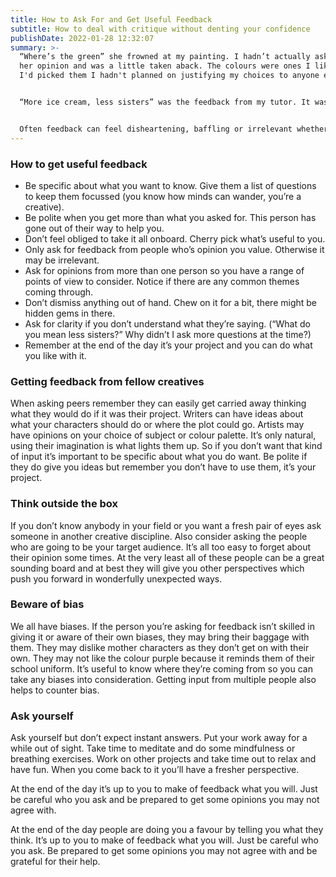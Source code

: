 ```yaml
---
title: How to Ask For and Get Useful Feedback
subtitle: How to deal with critique without denting your confidence
publishDate: 2022-01-28 12:32:07
summary: >-
  “Where’s the green” she frowned at my painting. I hadn’t actually asked for
  her opinion and was a little taken aback. The colours were ones I liked. When
  I'd picked them I hadn't planned on justifying my choices to anyone else.


  “More ice cream, less sisters” was the feedback from my tutor. It was a two hander play about sisters so I didn’t get it. Wouldn’t less sisters mean more stage time for melting confectionary? Sounded more like performance art than a play to me.


  Often feedback can feel disheartening, baffling or irrelevant whether you’ve asked for it or not. It’s not the fault of the person giving it to you, they’re telling you what they think. It’s on us to get from feedback what’s going to be useful for us and leave the rest. This is how I approach it now..
---
```

### How to get useful feedback

* Be specific about what you want to know. Give them a list of questions to keep them focussed (you know how minds can wander, you’re a creative).
* Be polite when you get more than what you asked for. This person has gone out of their way to help you.
* Don’t feel obliged to take it all onboard. Cherry pick what’s useful to you.
* Only ask for feedback from people who’s opinion you value. Otherwise it may be irrelevant.
* Ask for opinions from more than one person so you have a range of points of view to consider. Notice if there are any common themes coming through.
* Don’t dismiss anything out of hand. Chew on it for a bit, there might be hidden gems in there. 
* Ask for clarity if you don’t understand what they’re saying. (“What do you mean less sisters?” Why didn’t I ask more questions at the time?)
* Remember at the end of the day it’s your project and you can do what you like with it.

### Getting feedback from fellow creatives

When asking peers remember they can easily get carried away thinking what they would do if it was their project. Writers can have ideas about what your characters should do or where the plot could go. Artists may have opinions on your choice of subject or colour palette.  It’s only natural, using their imagination is what lights them up. So if you don’t want that kind of input it’s important to be specific about what you do want. Be polite if they do give you ideas but remember you don’t have to use them, it’s your project.

### Think outside the box

If you don’t know anybody in your field or you want a fresh pair of eyes ask someone in another creative discipline. Also consider asking the people who are going to be your target audience. It’s all too easy to forget about their opinion some times. At the very least all of these people can be a great sounding board and at best they will give you other perspectives which push you forward in wonderfully unexpected ways.

### Beware of bias

We all have biases. If the person you’re asking for feedback isn’t skilled in giving it or aware of their own biases, they may bring their baggage with them. They may dislike mother characters as they don’t get on with their own. They may not like the colour purple because it reminds them of their school uniform. It’s useful to know where they’re coming from so you can take any biases into consideration. Getting input from multiple people also helps to counter bias.

### Ask yourself

Ask yourself but don’t expect instant answers. Put your work away for a while out of sight. Take time to meditate and do some mindfulness or breathing exercises. Work on other projects and take time out to relax and have fun. When you come back to it you’ll have a fresher perspective.

At the end of the day it’s up to you to make of feedback what you will. Just be careful who you ask and be prepared to get some opinions you may not agree with. 

At the end of the day people are doing you a favour by telling you what they think. It’s up to you to make of feedback what you will. Just be careful who you ask. Be prepared to get some opinions you may not agree with and be grateful for their help.